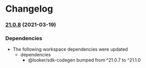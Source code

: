 # Changelog

### [21.0.8](https://www.github.com/looker-open-source/sdk-codegen/compare/sdk-codegen-scripts-v21.0.7...sdk-codegen-scripts-v21.0.8) (2021-03-19)


### Dependencies

* The following workspace dependencies were updated
  * dependencies
    * @looker/sdk-codegen bumped from ^21.0.7 to ^21.1.0
